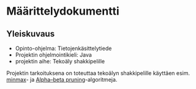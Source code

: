 # Määrittelydokumentti

## Yleiskuvaus

* Opinto-ohjelma: Tietojenkäsittelytiede
* Projektin ohjelmointikieli: Java
* projektin aihe: Tekoäly shakkipelille

Projektin tarkoituksena on toteuttaa tekoälyn shakkipelille käyttäen esim. [minmax](https://en.wikipedia.org/wiki/Minimax#Minimax_algorithm_with_alternate_moves)- ja [Alpha–beta pruning](https://en.wikipedia.org/wiki/Alpha–beta_pruning)-algoritmeja.
